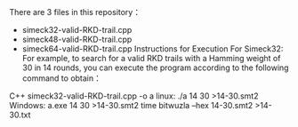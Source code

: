 There are 3 files in this repository：  
* simeck32-valid-RKD-trail.cpp
* simeck48-valid-RKD-trail.cpp
* simeck64-valid-RKD-trail.cpp
Instructions for Execution
For Simeck32:
For example, to search for a valid RKD trails with a Hamming weight of 30 in 14 rounds, you can execute the program according to the following command to obtain：

C++ simeck32-valid-RKD-trail.cpp -o a
linux: ./a 14 30 >14-30.smt2  Windows: a.exe 14 30 >14-30.smt2
time bitwuzla –hex 14-30.smt2 >14-30.txt
